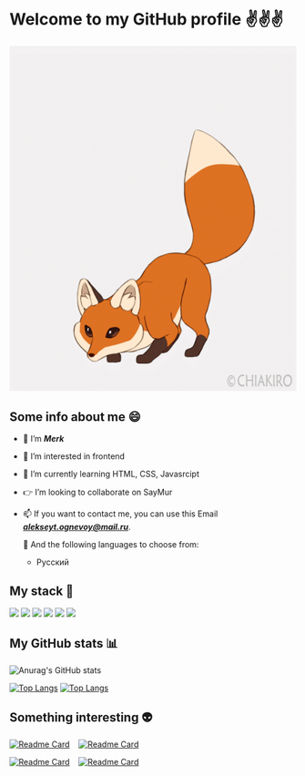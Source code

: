 # Welcome to my GitHub profile ✌️✌️✌️

![](https://github.com/Merck-web/Merck-web/blob/main/1.gif)
## Some info about me 😄
- 👋 I’m ***Merk*** 
- 👀 I’m interested in frontend 
- 🌱 I’m currently learning HTML, CSS, Javasrcipt
- 👉 I’m looking to collaborate on SayMur
- 📫 If you want to contact me, you can use this Email ***alekseyt.ognevoy@mail.ru***. 
   
   📄 And the following languages ​​to choose from:
   <ul>
   <li>
      Русский
   </li>
   </ul>
## My stack 🦊
![](https://camo.githubusercontent.com/60c43d8b0424c6c2fc5080f76db747aacec85a375c39ce2835622cc03a608059/68747470733a2f2f696d672e736869656c64732e696f2f62616467652f77656273746f726d2d3134333f7374796c653d666f722d7468652d6261646765266c6f676f3d77656273746f726d266c6f676f436f6c6f723d776869746526636f6c6f723d626c61636b)
![](https://camo.githubusercontent.com/ee71fcc1aa3d059265517741dffc4161922fd744377e7a5f07c43381d0aa9aac/68747470733a2f2f696d672e736869656c64732e696f2f62616467652f747970657363726970742d2532333030374143432e7376673f7374796c653d666f722d7468652d6261646765266c6f676f3d74797065736372697074266c6f676f436f6c6f723d7768697465)
![](https://camo.githubusercontent.com/8855980a487f9e31426fbfc2cbbfdda5aa3b7f1d390e262e652e639e911b3d87/68747470733a2f2f696d672e736869656c64732e696f2f62616467652f6e6573746a732d2532334530323334452e7376673f7374796c653d666f722d7468652d6261646765266c6f676f3d6e6573746a73266c6f676f436f6c6f723d7768697465)
![](https://camo.githubusercontent.com/29e7fc6c62f61f432d3852fbfa4190ff07f397ca3bde27a8196bcd5beae3ff77/68747470733a2f2f696d672e736869656c64732e696f2f62616467652f706f7374677265732d2532333331363139322e7376673f7374796c653d666f722d7468652d6261646765266c6f676f3d706f737467726573716c266c6f676f436f6c6f723d7768697465)
![](https://camo.githubusercontent.com/a55f80b8372a9cc1cb4142bd7f9ff63cdee2884ace71c5a68a66e905e569dff8/68747470733a2f2f696d672e736869656c64732e696f2f62616467652f506f73746d616e2d4646364333373f7374796c653d666f722d7468652d6261646765266c6f676f3d706f73746d616e266c6f676f436f6c6f723d726564)
![](https://camo.githubusercontent.com/ec0d32e85caf4723d5182a75338c89f85a2c3679aed0c46c9ee9fd1c8dc2a316/68747470733a2f2f696d672e736869656c64732e696f2f62616467652f6769742d2532334630353033332e7376673f7374796c653d666f722d7468652d6261646765266c6f676f3d676974266c6f676f436f6c6f723d7768697465)
## My GitHub stats 📊
   ![Anurag's GitHub stats](https://github-readme-stats.vercel.app/api?username=Merck-web&show_icons=true&theme=blue-green)
   
   [![Top Langs](https://github-readme-stats.vercel.app/api/top-langs/?username=Merck-web&theme=blue-green&layout=compact)](https://github.com/anuraghazra/github-readme-stats)
   [![Top Langs](https://github-readme-stats.vercel.app/api/top-langs/?username=Merck-web&hide=javascript,html,css,scss,typescript)](https://github.com/anuraghazra/github-readme-stats)
 ## Something interesting 👽
 [![Readme Card](https://github-readme-stats.vercel.app/api/pin/?username=Merck-web&repo=app-landing&theme=blue-green)](https://github.com/Merck-web/app-landing)&nbsp;&nbsp;&nbsp; 
 [![Readme Card](https://github-readme-stats.vercel.app/api/pin/?username=Merck-web&repo=My-site&theme=blue-green)](https://github.com/Merck-web/My-site)
 
 [![Readme Card](https://github-readme-stats.vercel.app/api/pin/?username=Merck-web&repo=-Restaurant-Website&theme=blue-green)](https://github.com/Merck-web/-Restaurant-Website)&nbsp;&nbsp;&nbsp;
 [![Readme Card](https://github-readme-stats.vercel.app/api/pin/?username=Merck-web&repo=Desire&theme=blue-green)](https://github.com/Merck-web/Desire)



